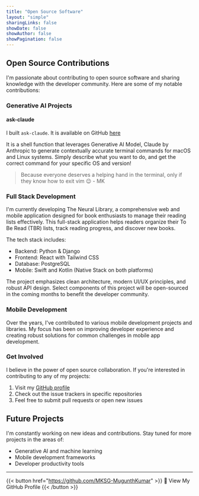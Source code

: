 ```yaml
---
title: "Open Source Software"
layout: "simple"
sharingLinks: false
showDate: false
showAuthor: false
showPagination: false
---
```


## Open Source Contributions

I'm passionate about contributing to open source software and sharing knowledge with the developer community. Here are some of my notable contributions:

### Generative AI Projects

#### ask-claude

I built `ask-claude`. It is available on GitHub [here](https://github.com/MKSG-MugunthKumar/ask-claude)


It is a shell function that leverages Generative AI Model, Claude by Anthropic to generate contextually accurate terminal commands for macOS and Linux systems. Simply describe what you want to do, and get the correct command for your specific OS and version!

> Because everyone deserves a helping hand in the terminal, only if they know how to exit vim 😉 - MK

### Full Stack Development
I'm currently developing The Neural Library, a comprehensive web and mobile application designed for book enthusiasts to manage their reading lists effectively. This full-stack application helps readers organize their To Be Read (TBR) lists, track reading progress, and discover new books.

The tech stack includes:
- Backend: Python & Django
- Frontend: React with Tailwind CSS
- Database: PostgreSQL
- Mobile: Swift and Kotlin (Native Stack on both platforms)

The project emphasizes clean architecture, modern UI/UX principles, and robust API design. Select components of this project will be open-sourced in the coming months to benefit the developer community.

### Mobile Development

Over the years, I've contributed to various mobile development projects and libraries. My focus has been on improving developer experience and creating robust solutions for common challenges in mobile app development.

### Get Involved

I believe in the power of open source collaboration. If you're interested in contributing to any of my projects:

1. Visit my [GitHub profile](https://github.com/MKSG-MugunthKumar)
2. Check out the issue trackers in specific repositories
3. Feel free to submit pull requests or open new issues

## Future Projects

I'm constantly working on new ideas and contributions. Stay tuned for more projects in the areas of:
- Generative AI and machine learning
- Mobile development frameworks
- Developer productivity tools

---

{{< button href="https://github.com/MKSG-MugunthKumar" >}}
🚀 View My GitHub Profile
{{< /button >}}
